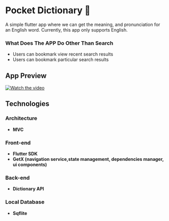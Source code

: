 # Pocket Dictionary 📖

A simple flutter app where we can get the meaning, and pronunciation for an English word. Currently, this app only supports English.

### What Does The APP Do Other Than Search
- Users can bookmark view recent search results
- Users can bookmark particular search results

## App Preview

[![Watch the video](https://user-images.githubusercontent.com/60056359/159551887-c298fdab-2d44-43ad-a177-e9e18458216c.png)](https://www.youtube.com/watch?v=sVXk6921gkE)

## Technologies
### Architecture
- **MVC**

### Front-end
- **Flutter SDK**
- **GetX (navigation service,state management, dependencies manager, ui components)**

### Back-end
- **Dictionary API** 

### Local Database 
- **Sqflite**
